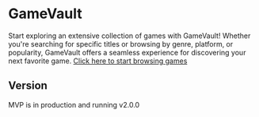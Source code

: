 # GameVault

Start exploring an extensive collection of games with GameVault! Whether you're searching for specific titles or browsing by genre, platform, or popularity, GameVault offers a seamless experience for discovering your next favorite game. [Click here to start browsing games](https://game-vault-six.vercel.app/)

## Version

MVP is in production and running v2.0.0
